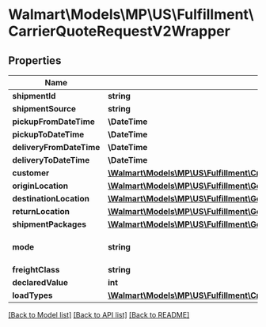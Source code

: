 # Walmart\Models\MP\US\Fulfillment\CarrierQuoteRequestV2Wrapper

## Properties

Name | Type | Description | Notes
------------ | ------------- | ------------- | -------------
**shipmentId** | **string** |  |
**shipmentSource** | **string** |  |
**pickupFromDateTime** | **\DateTime** |  | [optional]
**pickupToDateTime** | **\DateTime** |  | [optional]
**deliveryFromDateTime** | **\DateTime** |  | [optional]
**deliveryToDateTime** | **\DateTime** |  | [optional]
**customer** | [**\Walmart\Models\MP\US\Fulfillment\CreateFulfillmentRequestPayloadCustomer**](CreateFulfillmentRequestPayloadCustomer.md) |  |
**originLocation** | [**\Walmart\Models\MP\US\Fulfillment\GetCarrierRateQuote200ResponseOriginLocation**](GetCarrierRateQuote200ResponseOriginLocation.md) |  |
**destinationLocation** | [**\Walmart\Models\MP\US\Fulfillment\GetCarrierRateQuote200ResponseOriginLocation**](GetCarrierRateQuote200ResponseOriginLocation.md) |  |
**returnLocation** | [**\Walmart\Models\MP\US\Fulfillment\GetCarrierRateQuote200ResponseReturnLocation**](GetCarrierRateQuote200ResponseReturnLocation.md) |  |
**shipmentPackages** | [**\Walmart\Models\MP\US\Fulfillment\GetCarrierRateQuote200ResponseShipmentPackagesInner[]**](GetCarrierRateQuote200ResponseShipmentPackagesInner.md) |  |
**mode** | **string** |  | [default to 'PARCEL']
**freightClass** | **string** |  | [optional]
**declaredValue** | **int** |  | [optional]
**loadTypes** | [**\Walmart\Models\MP\US\Fulfillment\CreateCarrierRateQuotesRequestLoadTypesInner[]**](CreateCarrierRateQuotesRequestLoadTypesInner.md) |  | [optional]


[[Back to Model list]](./) [[Back to API list]](../../../../../README.md#supported-apis) [[Back to README]](../../../../../README.md)
